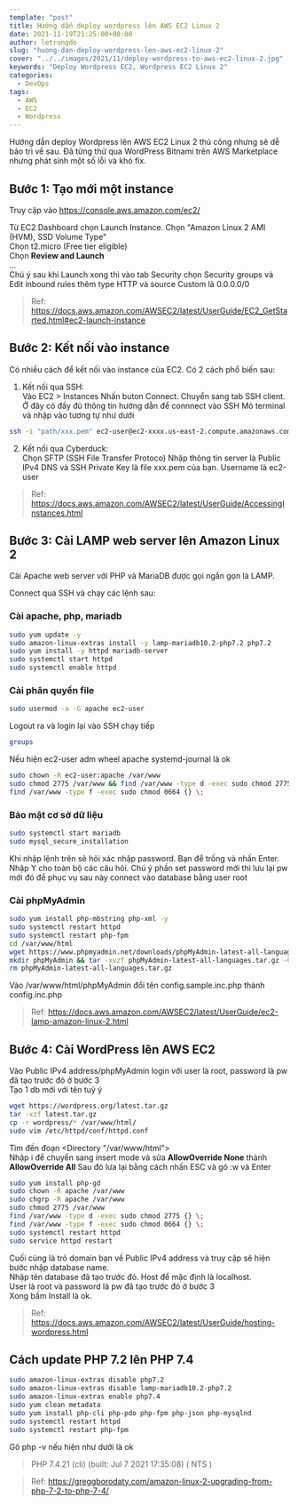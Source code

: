 ```yaml
---
template: "post"
title: Hướng dẫn deploy wordpress lên AWS EC2 Linux 2
date: 2021-11-19T21:25:00+00:00
author: letrungdo
slug: "huong-dan-deploy-wordpress-len-aws-ec2-linux-2"
cover: "../../images/2021/11/deploy-wordpress-to-aws-ec2-linux-2.jpg"
keywords: "Deploy Wordpress EC2, Wordpress EC2 Linux 2"
categories:
  - DevOps
tags:
  - AWS
  - EC2
  - Wordpress
---
```


Hướng dẫn deploy Wordpress lên AWS EC2 Linux 2 thủ công nhưng sẽ dễ bảo trì về sau. Đã từng thử qua WordPress Bitnami trên AWS Marketplace nhưng phát sinh một số lỗi và khó fix. 

## Bước 1: Tạo mới một instance
Truy cập vào https://console.aws.amazon.com/ec2/

Từ EC2 Dashboard chọn Launch Instance. Chọn "Amazon Linux 2 AMI (HVM), SSD Volume Type"<br/>
Chọn t2.micro (Free tier eligible)<br/>
Chọn <b>Review and Launch</b><br/>
...<br/>
Chú ý sau khi Launch xong thì vào tab Security chọn Security groups và Edit inbound rules thêm type HTTP và source Custom là 0.0.0.0/0

> Ref: https://docs.aws.amazon.com/AWSEC2/latest/UserGuide/EC2_GetStarted.html#ec2-launch-instance

## Bước 2: Kết nối vào instance
Có nhiều cách để kết nối vào instance của EC2. Có 2 cách phổ biến sau:
1. Kết nối qua SSH:<br/>
Vào EC2 > Instances
Nhấn buton Connect. Chuyển sang tab SSH client. Ở đây có đầy đủ thông tin hướng dẫn để connnect vào SSH
Mỏ terminal và nhập vào tương tự như dưới

```bash
ssh -i "path/xxx.pem" ec2-user@ec2-xxxx.us-east-2.compute.amazonaws.com
```
2. Kết nối qua Cyberduck:<br/>
Chọn SFTP (SSH File Transfer Protoco)
Nhập thông tin server là Public IPv4 DNS và SSH Private Key là file xxx.pem của bạn. Username là ec2-user

> Ref: https://docs.aws.amazon.com/AWSEC2/latest/UserGuide/AccessingInstances.html

## Bước 3: Cài LAMP web server lên Amazon Linux 2
Cài Apache web server với PHP và MariaDB được gọi ngắn gọn là LAMP.

Connect qua SSH và chạy các lệnh sau:

### Cài apache, php, mariadb
```bash
sudo yum update -y
sudo amazon-linux-extras install -y lamp-mariadb10.2-php7.2 php7.2
sudo yum install -y httpd mariadb-server
sudo systemctl start httpd
sudo systemctl enable httpd
```

### Cài phân quyền file

```bash
sudo usermod -a -G apache ec2-user
```
Logout ra và login lại vào SSH chạy tiếp
```bash
groups
```
Nếu hiện ec2-user adm wheel apache systemd-journal là ok

```bash
sudo chown -R ec2-user:apache /var/www
sudo chmod 2775 /var/www && find /var/www -type d -exec sudo chmod 2775 {} \;
find /var/www -type f -exec sudo chmod 0664 {} \;
```

### Bảo mật cơ sở dữ liệu
```bash
sudo systemctl start mariadb
sudo mysql_secure_installation
```
Khi nhập lệnh trên sẽ hỏi xác nhập password. Bạn để trống và nhấn Enter.<br/>
Nhập Y cho toàn bộ các câu hỏi. Chú ý phần set password mới thì lưu lại pw mới đó để phục vụ sau này connect vào database bằng user root

### Cài phpMyAdmin
```bash
sudo yum install php-mbstring php-xml -y
sudo systemctl restart httpd
sudo systemctl restart php-fpm
cd /var/www/html
wget https://www.phpmyadmin.net/downloads/phpMyAdmin-latest-all-languages.tar.gz
mkdir phpMyAdmin && tar -xvzf phpMyAdmin-latest-all-languages.tar.gz -C phpMyAdmin --strip-components 1
rm phpMyAdmin-latest-all-languages.tar.gz
```
Vào /var/www/html/phpMyAdmin đổi tên config.sample.inc.php thành config.inc.php

> Ref: https://docs.aws.amazon.com/AWSEC2/latest/UserGuide/ec2-lamp-amazon-linux-2.html

## Bước 4: Cài WordPress lên AWS EC2
Vào Public IPv4 address/phpMyAdmin login với user là root, password là pw đã tạo trước đó ở bước 3<br/>
Tạo 1 db mới với tên tuỳ ý

```bash
wget https://wordpress.org/latest.tar.gz
tar -xzf latest.tar.gz
cp -r wordpress/* /var/www/html/
sudo vim /etc/httpd/conf/httpd.conf
```
Tìm đến đoạn <Directory "/var/www/html"><br/>
Nhập i để chuyển sang insert mode và sửa <b>AllowOverride None</b> thành <b>AllowOverride All</b>
Sau đó lưa lại bằng cách nhấn ESC và gõ :w và Enter

```bash
sudo yum install php-gd
sudo chown -R apache /var/www
sudo chgrp -R apache /var/www
sudo chmod 2775 /var/www
find /var/www -type d -exec sudo chmod 2775 {} \;
find /var/www -type f -exec sudo chmod 0664 {} \;
sudo systemctl restart httpd
sudo service httpd restart
```

Cuối cùng là trỏ domain bạn về Public IPv4 address và truy cập sẽ hiện bước nhập database name.<br/>
Nhập tên database đã tạo trước đó. Host để mặc định là localhost.<br/>
User là root và password là pw đã tạo trước đó ở bước 3<br/>
Xong bấm Install là ok.

> Ref: https://docs.aws.amazon.com/AWSEC2/latest/UserGuide/hosting-wordpress.html

## Cách update PHP 7.2 lên PHP 7.4

```bash
sudo amazon-linux-extras disable php7.2
sudo amazon-linux-extras disable lamp-mariadb10.2-php7.2
sudo amazon-linux-extras enable php7.4
sudo yum clean metadata
sudo yum install php-cli php-pdo php-fpm php-json php-mysqlnd
sudo systemctl restart httpd
sudo systemctl restart php-fpm
```

Gõ php -v nếu hiện như dưới là ok
> PHP 7.4.21 (cli) (built: Jul  7 2021 17:35:08) ( NTS )

> Ref: https://greggborodaty.com/amazon-linux-2-upgrading-from-php-7-2-to-php-7-4/
